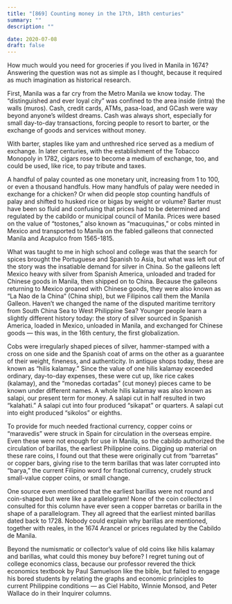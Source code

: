 ```yaml
---
title: "[869] Counting money in the 17th, 18th centuries"
summary: ""
description: ""

date: 2020-07-08
draft: false
---
```



How much would you need for groceries if you lived in Manila in 1674? Answering the question was not as simple as I thought, because it required as much imagination as historical research.

First, Manila was a far cry from the Metro Manila we know today. The “distinguished and ever loyal city” was confined to the area inside (intra) the walls (muros). Cash, credit cards, ATMs, pasa-load, and GCash were way beyond anyone’s wildest dreams. Cash was always short, especially for small day-to-day transactions, forcing people to resort to barter, or the exchange of goods and services without money.

With barter, staples like yam and unthreshed rice served as a medium of exchange. In later centuries, with the establishment of the Tobacco Monopoly in 1782, cigars rose to become a medium of exchange, too, and could be used, like rice, to pay tribute and taxes.

A handful of palay counted as one monetary unit, increasing from 1 to 100, or even a thousand handfuls. How many handfuls of palay were needed in exchange for a chicken? Or when did people stop counting handfuls of palay and shifted to husked rice or bigas by weight or volume? Barter must have been so fluid and confusing that prices had to be determined and regulated by the cabildo or municipal council of Manila. Prices were based on the value of “tostones,” also known as “macuquinas,” or cobs minted in Mexico and transported to Manila on the fabled galleons that connected Manila and Acapulco from 1565-1815.

What was taught to me in high school and college was that the search for spices brought the Portuguese and Spanish to Asia, but what was left out of the story was the insatiable demand for silver in China. So the galleons left Mexico heavy with silver from Spanish America, unloaded and traded for Chinese goods in Manila, then shipped on to China. Because the galleons returning to Mexico groaned with Chinese goods, they were also known as “La Nao de la China” (China ship), but we Filipinos call them the Manila Galleon. Haven’t we changed the name of the disputed maritime territory from South China Sea to West Philippine Sea? Younger people learn a slightly different history today: the story of silver sourced in Spanish America, loaded in Mexico, unloaded in Manila, and exchanged for Chinese goods — this was, in the 16th century, the first globalization.

Cobs were irregularly shaped pieces of silver, hammer-stamped with a cross on one side and the Spanish coat of arms on the other as a guarantee of their weight, fineness, and authenticity. In antique shops today, these are known as “hilis kalamay.” Since the value of one hilis kalamay exceeded ordinary, day-to-day expenses, these were cut up, like rice cakes (kalamay), and the “monedas cortadas” (cut money) pieces came to be known under different names. A whole hilis kalamay was also known as salapi, our present term for money. A salapi cut in half resulted in two “kalahati.” A salapi cut into four produced “sikapat” or quarters. A salapi cut into eight produced “sikolos” or eighths.

To provide for much needed fractional currency, copper coins or “maravedis” were struck in Spain for circulation in the overseas empire. Even these were not enough for use in Manila, so the cabildo authorized the circulation of barillas, the earliest Philippine coins. Digging up material on these rare coins, I found out that these were originally cut from “barretas” or copper bars, giving rise to the term barillas that was later corrupted into “barya,” the current Filipino word for fractional currency, crudely struck small-value copper coins, or small change.

One source even mentioned that the earliest barillas were not round and coin-shaped but were like a parallelogram! None of the coin collectors I consulted for this column have ever seen a copper barretas or barilla in the shape of a parallelogram. They all agreed that the earliest minted barillas dated back to 1728. Nobody could explain why barillas are mentioned, together with reales, in the 1674 Arancel or prices regulated by the Cabildo de Manila.

Beyond the numismatic or collector’s value of old coins like hilis kalamay and barillas, what could this money buy before? I regret tuning out of college economics class, because our professor revered the thick economics textbook by Paul Samuelson like the bible, but failed to engage his bored students by relating the graphs and economic principles to current Philippine conditions — as Ciel Habito, Winnie Monsod, and Peter Wallace do in their Inquirer columns.
